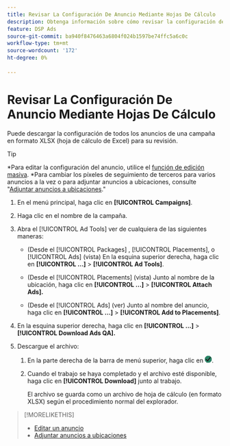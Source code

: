 ```yaml
---
title: Revisar La Configuración De Anuncio Mediante Hojas De Cálculo
description: Obtenga información sobre cómo revisar la configuración de la publicidad mediante hojas de cálculo.
feature: DSP Ads
source-git-commit: ba940f8476463a6804f024b1597be74ffc5a6c0c
workflow-type: tm+mt
source-wordcount: '172'
ht-degree: 0%

---
```


# Revisar La Configuración De Anuncio Mediante Hojas De Cálculo

Puede descargar la configuración de todos los anuncios de una campaña en formato XLSX (hoja de cálculo de Excel) para su revisión.<!-- Clarify once I can get this to work: Do these include all ads in the campaign, only active ads in live or pending campaigns, or what? And does it include all possible settings, or just a subset?  -->

>[!TIP]
>
>*Para editar la configuración del anuncio, utilice el [función de edición masiva](/help/dsp/campaign-management/ads/ad-edit.md).
>*Para cambiar los píxeles de seguimiento de terceros para varios anuncios a la vez o para adjuntar anuncios a ubicaciones, consulte &quot;[Adjuntar anuncios a ubicaciones](/help/dsp/campaign-management/ads/ad-attach-to-placement.md).&quot;

1. En el menú principal, haga clic en **[!UICONTROL Campaigns]**.

1. Haga clic en el nombre de la campaña.

1. Abra el [!UICONTROL Ad Tools] ver de cualquiera de las siguientes maneras:

   * (Desde el [!UICONTROL Packages] , [!UICONTROL Placements], o [!UICONTROL Ads] (vista) En la esquina superior derecha, haga clic en **[!UICONTROL ...]** > **[!UICONTROL Ad Tools]**.

   * (Desde el [!UICONTROL Placements] (vista) Junto al nombre de la ubicación, haga clic en **[!UICONTROL ...]** > **[!UICONTROL Attach Ads].**

   * (Desde el [!UICONTROL Ads] (ver) Junto al nombre del anuncio, haga clic en  **[!UICONTROL ...]** > **[!UICONTROL Add to Placements]**.

1. En la esquina superior derecha, haga clic en **[!UICONTROL ...]** > **[!UICONTROL Download Ads QA].**

1. Descargue el archivo:

   1. En la parte derecha de la barra de menú superior, haga clic en ![Trabajos](/help/dsp/assets/downloads.png).

   1. Cuando el trabajo se haya completado y el archivo esté disponible, haga clic en **[!UICONTROL Download]** junto al trabajo.

      El archivo se guarda como un archivo de hoja de cálculo (en formato XLSX) según el procedimiento normal del explorador.

>[!MORELIKETHIS]
>
>* [Editar un anuncio](/help/dsp/campaign-management/ads/ad-edit.md)
>* [Adjuntar anuncios a ubicaciones](/help/dsp/campaign-management/ads/ad-attach-to-placement.md)
